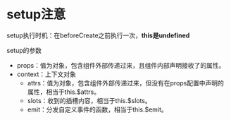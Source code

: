 # setup注意

setup执行时机：在beforeCreate之前执行一次，**this是undefined**

setup的参数

* props：值为对象，包含组件外部传递过来，且组件内部声明接收了的属性。
* context：上下文对象
    * attrs：值为对象，包含组件外部传递过来，但没有在props配置中声明的属性，相当于this.$attrs。
    * slots：收到的插槽内容，相当于this.$slots。
    * emit：分发自定义事件的函数，相当于this.$emit。